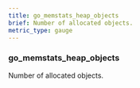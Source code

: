 ```yaml
---
title: go_memstats_heap_objects
brief: Number of allocated objects.
metric_type: gauge
---
```

### go_memstats_heap_objects

Number of allocated objects.